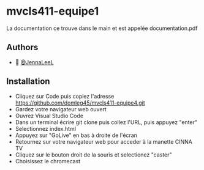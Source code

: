 ﻿# mvcls411-equipe1

La documentation ce trouve dans le main et est appelée documentation.pdf

## Authors
- :floppy_disk: [@JennaLeeL](https://www.github.com/JennaLeeL)

## Installation
- Cliquez sur Code puis copiez l'adresse https://github.com/domleg45/mvcls411-equipe4.git
- Gardez votre navigateur web ouvert
- Ouvrez Visual Studio Code
- Dans un terminal écrire git clone puis collez l'URL, puis appuyez "enter"
- Selectionnez index.html
- Appuyez sur "GoLive" en bas à droite de l'écran
- Retournez sur votre navigateur web pour acceder à la manette CINNA TV
- Cliquez sur le bouton droit de la souris et selectionez "caster"
- Choisissez le chromecast
